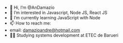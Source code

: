 - 👋 Hi, I’m @AnDamazio
- 👀 I’m interested in Javascript, Node JS, React JS
- 🌱 I’m currently learning JavaScript with Node
- 📫 How to reach me: 
- email: damazioandre@hotmail.com
- 🐱‍👤 Studying systems development at ETEC de Barueri

<!---
AnDamazio/AnDamazio is a ✨ special ✨ repository because its `README.md` (this file) appears on your GitHub profile.
You can click the Preview link to take a look at your changes.
--->
